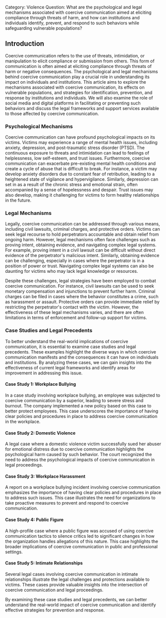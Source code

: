 Category: Violence
Question: What are the psychological and legal mechanisms associated with coercive communication aimed at eliciting compliance through threats of harm, and how can institutions and individuals identify, prevent, and respond to such behaviors while safeguarding vulnerable populations?


## Introduction

Coercive communication refers to the use of threats, intimidation, or manipulation to elicit compliance or submission from others. This form of communication is often aimed at eliciting compliance through threats of harm or negative consequences. The psychological and legal mechanisms behind coercive communication play a crucial role in understanding its impact on individuals and institutions. This article aims to explore the mechanisms associated with coercive communication, its effects on vulnerable populations, and strategies for identification, prevention, and response by institutions and individuals. We will also examine the role of social media and digital platforms in facilitating or preventing such behaviors and discuss the legal frameworks and support services available to those affected by coercive communication.

### Psychological Mechanisms

Coercive communication can have profound psychological impacts on its victims. Victims may experience a range of mental health issues, including anxiety, depression, and post-traumatic stress disorder (PTSD). The continuous exposure to threats and intimidation can lead to feelings of helplessness, low self-esteem, and trust issues. Furthermore, coercive communication can exacerbate pre-existing mental health conditions and create a cycle of abuse that is difficult to break. For instance, a victim may develop anxiety disorders due to constant fear of retribution, leading to a heightened state of vigilance and hypervigilance. Similarly, depression can set in as a result of the chronic stress and emotional strain, often accompanied by a sense of hopelessness and despair. Trust issues may also develop, making it challenging for victims to form healthy relationships in the future.

### Legal Mechanisms

Legally, coercive communication can be addressed through various means, including civil lawsuits, criminal charges, and protective orders. Victims can seek legal recourse to hold perpetrators accountable and obtain relief from ongoing harm. However, legal mechanisms often face challenges such as proving intent, obtaining evidence, and navigating complex legal systems. For example, proving intent in a civil lawsuit can be difficult without direct evidence of the perpetrator's malicious intent. Similarly, obtaining evidence can be challenging, especially in cases where the perpetrator is in a position of power or trust. Navigating complex legal systems can also be daunting for victims who may lack legal knowledge or resources.

Despite these challenges, legal strategies have been employed to combat coercive communication. For instance, civil lawsuits can be used to seek monetary compensation and injunctions to prevent further harm. Criminal charges can be filed in cases where the behavior constitutes a crime, such as harassment or assault. Protective orders can provide immediate relief by restricting the perpetrator's contact with the victim. However, the effectiveness of these legal mechanisms varies, and there are often limitations in terms of enforcement and follow-up support for victims.

### Case Studies and Legal Precedents

To better understand the real-world implications of coercive communication, it is essential to examine case studies and legal precedents. These examples highlight the diverse ways in which coercive communication manifests and the consequences it can have on individuals and institutions. By analyzing these cases, we can gain insights into the effectiveness of current legal frameworks and identify areas for improvement in addressing this issue.

#### Case Study 1: Workplace Bullying

In a case study involving workplace bullying, an employee was subjected to coercive communication by a superior, leading to severe stress and burnout. The company implemented a new policy based on this case to better protect employees. This case underscores the importance of having clear policies and procedures in place to address coercive communication in the workplace.

#### Case Study 2: Domestic Violence

A legal case where a domestic violence victim successfully sued her abuser for emotional distress due to coercive communication highlights the psychological harm caused by such behavior. The court recognized the need to address the psychological impacts of coercive communication in legal proceedings.

#### Case Study 3: Workplace Harassment

A report on a workplace bullying incident involving coercive communication emphasizes the importance of having clear policies and procedures in place to address such issues. This case illustrates the need for organizations to take proactive measures to prevent and respond to coercive communication.

#### Case Study 4: Public Figure

A high-profile case where a public figure was accused of using coercive communication tactics to silence critics led to significant changes in how the organization handles allegations of this nature. This case highlights the broader implications of coercive communication in public and professional settings.

#### Case Study 5: Intimate Relationships

Several legal cases involving coercive communication in intimate relationships illustrate the legal challenges and protections available to victims. These cases provide valuable insights into the intersection of coercive communication and legal proceedings.

By examining these case studies and legal precedents, we can better understand the real-world impact of coercive communication and identify effective strategies for prevention and response.

